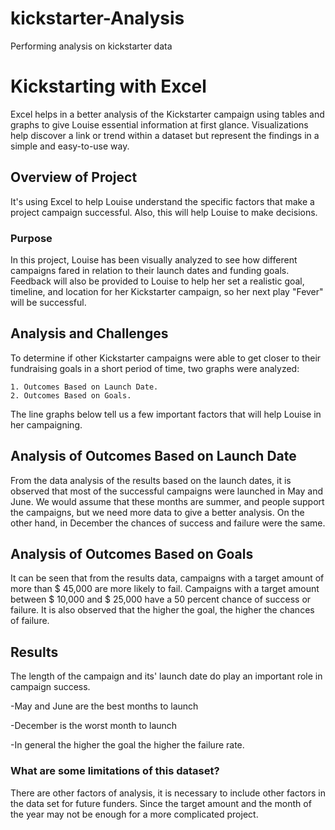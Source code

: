 # kickstarter-Analysis
Performing analysis on kickstarter data 
  
  # Kickstarting with Excel
  Excel helps in a better analysis of the Kickstarter campaign using tables and graphs to give Louise essential information at first glance. Visualizations help discover a link or trend within a dataset but represent the findings in a simple and easy-to-use way.
  
  ## Overview of Project
  It's using Excel to help Louise understand the specific factors that make a project campaign successful. Also, this will help Louise to make decisions.
  
### Purpose
In this project, Louise has been visually analyzed to see how different campaigns fared in relation to their launch dates and funding goals. Feedback will also be provided to Louise to help her set a realistic goal, timeline, and location for her Kickstarter campaign, so her next play  "Fever" will be successful.

## Analysis and Challenges
To determine if other Kickstarter campaigns were able to get closer to their fundraising goals in a short period of time, two graphs were analyzed:
   
    1. Outcomes Based on Launch Date.
    2. Outcomes Based on Goals. 
    
 The line graphs below tell us a few important factors that will help Louise in her campaigning.

## Analysis of Outcomes Based on Launch Date
From the data analysis of the results based on the launch dates, it is observed that most of the successful campaigns were launched in May and June. We would assume that these months are summer, and people support the campaigns, but we need more data to give a better analysis. On the other hand, in December the chances of success and failure were the same.

## Analysis of Outcomes Based on Goals
It can be seen that from the results data, campaigns with a target amount of more than $ 45,000 are more likely to fail. Campaigns with a target amount between $ 10,000 and $ 25,000 have a 50 percent chance of success or failure. It is also observed that the higher the goal, the higher the chances of failure.


## Results

The length of the campaign and its' launch date do play an important role in campaign success.
 
  -May and June are the best months to launch
  
  -December is the worst month to launch
  
  -In general the higher the goal the higher the failure rate. 
  
 ### What are some limitations of this dataset?
 
 There are other factors of analysis, it is necessary to include other factors in the data set for future funders. Since the target amount and the month of the year may not be enough for a more complicated project.
